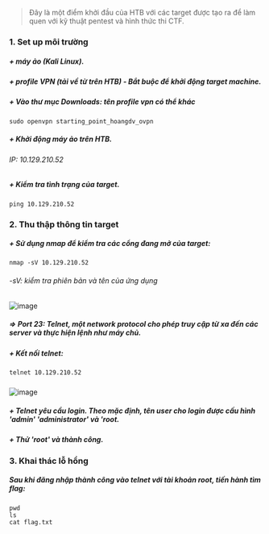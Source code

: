 > Đây là một điểm khởi đầu của HTB với các target được tạo ra để làm quen với kỹ thuật pentest và hình thức thi CTF.
### 1. Set up môi trường
##### + máy ảo (Kali Linux).
##### + profile VPN (tải về từ trên HTB) - *Bắt buộc để khởi động target machine.*
##### + Vào thư mục Downloads: *tên profile vpn có thể khác*
` sudo openvpn starting_point_hoangdv_ovpn `
##### + Khởi động máy ảo trên HTB.
###### IP: 10.129.210.52
##### + Kiểm tra tình trạng của target. 
` ping 10.129.210.52 `
### 2. Thu thập thông tin target
##### + Sử dụng nmap để kiểm tra các cổng đang mở của target:
` nmap -sV 10.129.210.52  `
###### -sV: kiểm tra phiên bản và tên của ứng dụng 
![image](https://github.com/WildSaul/HTB-starting-point-tier0/assets/155133173/b5b828a4-b73c-41f6-91aa-d40d913057f7)
##### => Port 23: Telnet, một network protocol cho phép truy cập từ xa đến các server và thực hiện lệnh như máy chủ.
##### + Kết nối telnet: 
` telnet 10.129.210.52 `
#####
![image](https://github.com/WildSaul/HTB-starting-point-tier0/assets/155133173/27efe77b-5094-4d96-8d46-1e0e566d7b18)
##### + Telnet yêu cầu login. Theo mặc định, tên user cho login được cấu hình 'admin' 'administrator' và 'root.
##### + Thử 'root' và thành công.

### 3. Khai thác lỗ hổng
##### Sau khi đăng nhập thành công vào telnet với tài khoản root, tiến hành tìm flag:
```
pwd
ls
cat flag.txt
```
